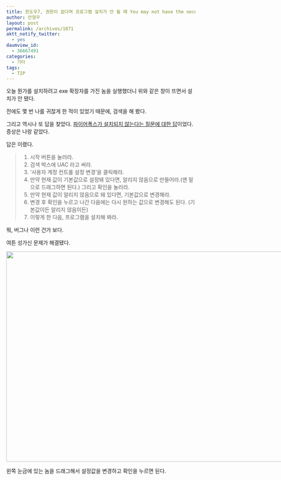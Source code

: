 ```yaml
---
title: 윈도우7, 권한이 없다며 프로그램 설치가 안 될 때 You may not have the necessary permissions to use all the features of the program you are about to run.
author: 안형우
layout: post
permalink: /archives/1871
aktt_notify_twitter:
  - yes
daumview_id:
  - 36667491
categories:
  - 기타
tags:
  - TIP
---
```

오늘 뭔가를 설치하려고 exe 확장자를 가진 놈을 실행했더니 위와 같은 창이 뜨면서 설치가 안 됐다.

전에도 몇 번 나를 귀찮게 한 적이 있었기 때문에, 검색을 해 봤다.

그리고 역시나 또 답을 찾았다. [파이어폭스가 설치되지 않는다는 질문에 대한 답][1]이었다. 증상은 나랑 같았다.

답은 이랬다.

> 1.  시작 버튼을 눌러라.
> 2.  검색 박스에 UAC 라고 써라.
> 3.  &#8216;사용자 계정 컨트롤 설정 변경&#8217;을 클릭해라.
> 4.  만약 현재 값이 기본값으로 설정돼 있다면, 알리지 않음으로 만들어라.(맨 밑으로 드래그하면 된다.) 그리고 확인을 눌러라.
> 5.  만약 현재 값이 알리지 않음으로 돼 있다면, 기본값으로 변경해라.
> 6.  변경 후 확인을 누르고 나간 다음에는 다시 원하는 값으로 변경해도 된다. (기본값이든 알리지 않음이든)
> 7.  이렇게 한 다음, 프로그램을 설치해 봐라.

뭐, 버그나 이런 건가 보다.

여튼 성가신 문제가 해결됐다.

<div style="width: 770px" class="wp-caption aligncenter">
  <img src="https://dl.dropbox.com/u/15546257/blog/mytory/window-user-account-control.jpg" alt="" width="760" height="560" /><p class="wp-caption-text">
    왼쪽 눈금에 있는 놈을 드래그해서 설정값을 변경하고 확인을 누르면 된다.
  </p>
</div>

 [1]: http://www.fixkb.com/2010/10/you-may-not-have-necessary-permissions.html